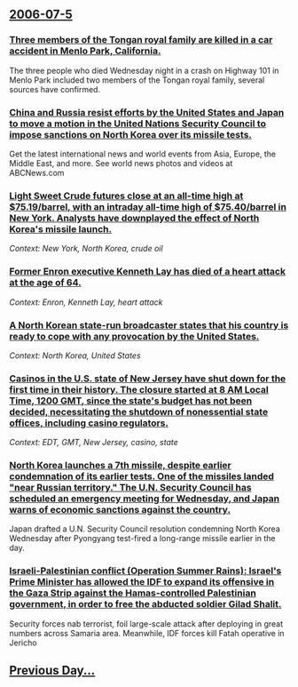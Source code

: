 ## [2006-07-5](/news/2006/07/5/index.md)

### [ Three members of the Tongan royal family are killed in a car accident in Menlo Park, California. ](/news/2006/07/5/three-members-of-the-tongan-royal-family-are-killed-in-a-car-accident-in-menlo-park-california.md)
The three people who died Wednesday night in a crash on Highway 101 in Menlo Park included two members of the Tongan royal family, several sources have confirmed. 

### [ China and Russia resist efforts by the United States and Japan to move a motion in the United Nations Security Council to impose sanctions on North Korea over its missile tests. ](/news/2006/07/5/china-and-russia-resist-efforts-by-the-united-states-and-japan-to-move-a-motion-in-the-united-nations-security-council-to-impose-sanctions.md)
Get the latest international news and world events from Asia, Europe, the Middle East, and more. See world news photos and videos at ABCNews.com

### [ Light Sweet Crude futures close at an all-time high at $75.19/barrel, with an intraday all-time high of $75.40/barrel in New York. Analysts have downplayed the effect of North Korea's missile launch. ](/news/2006/07/5/light-sweet-crude-futures-close-at-an-all-time-high-at-75-19-barrel-with-an-intraday-all-time-high-of-75-40-barrel-in-new-york-analysts.md)
_Context: New York, North Korea, crude oil_

### [ Former Enron executive Kenneth Lay has died of a heart attack at the age of 64.  ](/news/2006/07/5/former-enron-executive-kenneth-lay-has-died-of-a-heart-attack-at-the-age-of-64.md)
_Context: Enron, Kenneth Lay, heart attack_

### [ A North Korean state-run broadcaster states that his country is ready to cope with any provocation by the United States. ](/news/2006/07/5/a-north-korean-state-run-broadcaster-states-that-his-country-is-ready-to-cope-with-any-provocation-by-the-united-states.md)
_Context: North Korea, United States_

### [ Casinos in the U.S. state of New Jersey have shut down for the first time in their history. The closure started at 8 AM Local Time, 1200 GMT, since the state's budget has not been decided, necessitating the shutdown of nonessential state offices, including casino regulators.](/news/2006/07/5/casinos-in-the-u-s-state-of-new-jersey-have-shut-down-for-the-first-time-in-their-history-the-closure-started-at-8-am-local-time-1200-gm.md)
_Context: EDT, GMT, New Jersey, casino, state_

### [ North Korea launches a 7th missile, despite earlier condemnation of its earlier tests. One of the missiles landed "near Russian territory." The U.N. Security Council has scheduled an emergency meeting for Wednesday, and Japan warns of economic sanctions against the country. ](/news/2006/07/5/north-korea-launches-a-7th-missile-despite-earlier-condemnation-of-its-earlier-tests-one-of-the-missiles-landed-near-russian-territory.md)
Japan drafted a U.N. Security Council resolution condemning North Korea Wednesday after Pyongyang test-fired a long-range missile earlier in the day.

### [ Israeli-Palestinian conflict (Operation Summer Rains): Israel's Prime Minister has allowed the IDF to expand its offensive in the Gaza Strip against the Hamas-controlled Palestinian government, in order to free the abducted soldier Gilad Shalit. ](/news/2006/07/5/israeli-palestinian-conflict-operation-summer-rains-p-israel-s-prime-minister-has-allowed-the-idf-to-expand-its-offensive-in-the-gaza-str.md)
Security forces nab terrorist, foil large-scale attack after deploying in great numbers across Samaria area. Meanwhile, IDF forces kill Fatah operative in Jericho 

## [Previous Day...](/news/2006/07/4/index.md)

